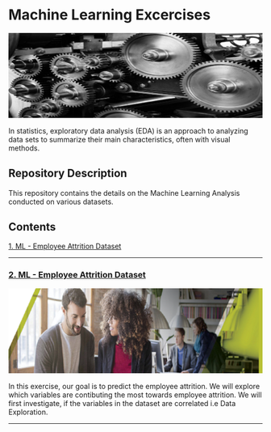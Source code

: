 # Machine Learning Excercises

![images.jpeg](ML_Images/ML2.jpg)

In statistics, exploratory data analysis (EDA) is an approach to analyzing data sets to summarize their main characteristics, often with visual methods. 

## Repository Description

This repository contains the details on the Machine Learning Analysis conducted on various datasets.

## Contents

[1. ML - Employee Attrition Dataset](#section1)<br>

___

<a id=section2></a>
### [2. ML - Employee Attrition Dataset](./EDA_HEA)

![images.jpeg](ML_Images/HEA_Banner.png)

In this exercise, our goal is to predict the employee attrition. We will explore which variables are contibuting the most towards employee attrition. We will first investigate, if the variables in the dataset are correlated i.e Data Exploration.
___


